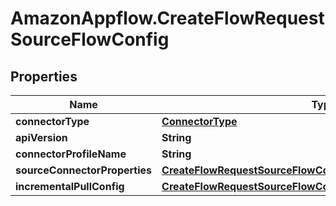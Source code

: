 # AmazonAppflow.CreateFlowRequestSourceFlowConfig

## Properties

Name | Type | Description | Notes
------------ | ------------- | ------------- | -------------
**connectorType** | [**ConnectorType**](ConnectorType.md) |  | [optional] 
**apiVersion** | **String** |  | [optional] 
**connectorProfileName** | **String** |  | [optional] 
**sourceConnectorProperties** | [**CreateFlowRequestSourceFlowConfigSourceConnectorProperties**](CreateFlowRequestSourceFlowConfigSourceConnectorProperties.md) |  | [optional] 
**incrementalPullConfig** | [**CreateFlowRequestSourceFlowConfigIncrementalPullConfig**](CreateFlowRequestSourceFlowConfigIncrementalPullConfig.md) |  | [optional] 



